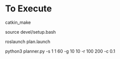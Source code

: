 # To Execute

catkin_make

source devel/setup.bash

roslaunch plan.launch

python3 planner.py -s 1 1 60 -g 10 10 -r 100 200 -c 0.1
